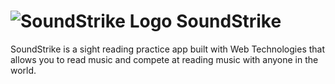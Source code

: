 # ![SoundStrike Logo](assets/brand/icon.ico) SoundStrike

SoundStrike is a sight reading practice app built with Web Technologies that allows you to read music and compete at reading music with anyone in the world.
